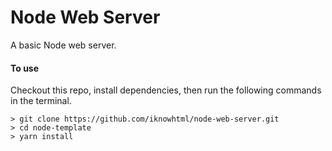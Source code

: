 # Node Web Server
A basic Node web server.

#### To use
Checkout this repo, install dependencies, then run the following commands in the terminal.

```
> git clone https://github.com/iknowhtml/node-web-server.git
> cd node-template
> yarn install
```
